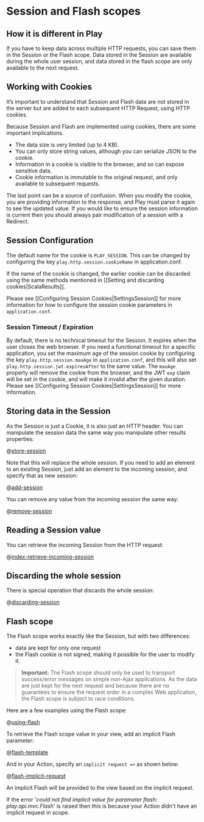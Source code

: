 <!--- Copyright (C) Lightbend Inc. <https://www.lightbend.com> -->
# Session and Flash scopes

## How it is different in Play

If you have to keep data across multiple HTTP requests, you can save them in the Session or the Flash scope. Data stored in the Session are available during the whole user session, and data stored in the flash scope are only available to the next request.

## Working with Cookies

It’s important to understand that Session and Flash data are not stored in the server but are added to each subsequent HTTP Request, using HTTP cookies.  

Because Session and Flash are implemented using cookies, there are some important implications.

* The data size is very limited (up to 4 KB).
* You can only store string values, although you can serialize JSON to the cookie.
* Information in a cookie is visible to the browser, and so can expose sensitive data.
* Cookie information is immutable to the original request, and only available to subsequent requests.

The last point can be a source of confusion.  When you modify the cookie, you are providing information to the response, and Play must parse it again to see the updated value.  If you would like to ensure the session information is current then you should always pair modification of a session with a Redirect.

## Session Configuration

The default name for the cookie is `PLAY_SESSION`. This can be changed by configuring the key `play.http.session.cookieName` in application.conf.

If the name of the cookie is changed, the earlier cookie can be discarded using the same methods mentioned in [[Setting and discarding cookies|ScalaResults]].

Please see [[Configuring Session Cookies|SettingsSession]] for more information for how to configure the session cookie parameters in `application.conf`.

### Session Timeout / Expiration

By default, there is no technical timeout for the Session. It expires when the user closes the web browser. If you need a functional timeout for a specific application, you set the maximum age of the session cookie by configuring the key `play.http.session.maxAge` in `application.conf`, and this will also set `play.http.session.jwt.expiresAfter` to the same value.  The `maxAge` property will remove the cookie from the browser, and the JWT `exp` claim will be set in the cookie, and will make it invalid after the given duration.  Please see [[Configuring Session Cookies|SettingsSession]] for more information.

## Storing data in the Session

As the Session is just a Cookie, it is also just an HTTP header. You can manipulate the session data the same way you manipulate other results properties:

@[store-session](code/ScalaSessionFlash.scala)

Note that this will replace the whole session. If you need to add an element to an existing Session, just add an element to the incoming session, and specify that as new session:

@[add-session](code/ScalaSessionFlash.scala)

You can remove any value from the incoming session the same way:

@[remove-session](code/ScalaSessionFlash.scala)

## Reading a Session value

You can retrieve the incoming Session from the HTTP request:

@[index-retrieve-incoming-session](code/ScalaSessionFlash.scala)

## Discarding the whole session

There is special operation that discards the whole session:

@[discarding-session](code/ScalaSessionFlash.scala)

## Flash scope

The Flash scope works exactly like the Session, but with two differences:

* data are kept for only one request
* the Flash cookie is not signed, making it possible for the user to modify it.

> **Important:** The Flash scope should only be used to transport success/error messages on simple non-Ajax applications. As the data are just kept for the next request and because there are no guarantees to ensure the request order in a complex Web application, the Flash scope is subject to race conditions.

Here are a few examples using the Flash scope:

@[using-flash](code/ScalaSessionFlash.scala)

To retrieve the Flash scope value in your view, add an implicit Flash parameter:

@[flash-template](code/scalaguide/http/scalasessionflash/views/index.scala.html)

And in your Action, specify an `implicit request =>` as shown below:

@[flash-implicit-request](code/ScalaSessionFlash.scala)

An implicit Flash will be provided to the view based on the implicit request.

If the error '_could not find implicit value for parameter flash: play.api.mvc.Flash_' is raised then this is because your Action didn't have an implicit request in scope.
